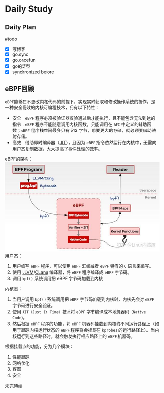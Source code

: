 # Daily Study
## Daily Plan
#todo
- [x] 写博客
- [x] go.sync
- [x] go.oncefun
- [x] go的泛型
- [x] synchronized before
## eBPF回顾
`eBPF`能够在不更改内核代码的前提下，实现实时获取和修改操作系统的操作，是一种安全高效的内核可编程技术，拥有以下特性：
- 安全：`eBPF` 程序必须被验证器校验通过后才能执行，且不能包含无法到达的指令；`eBPF` 程序不能随意调用内核函数，只能调用在 `API` 中定义的辅助函数；`eBPF` 程序栈空间最多只有 512 字节，想要更大的存储，就必须要借助映射存储。
- 高效：借助即时编译器（[JIT](https://so.csdn.net/so/search?q=JIT&spm=1001.2101.3001.7020)），且因为 `eBPF` 指令依然运行在内核中，无需向用户态复制数据，大大提高了事件处理的效率。


eBPF的架构：
![](attachments/Pasted%20image%2020250515220457.png)
用户态：
1. 用户编写 `eBPF` 程序，可以使用 `eBPF` 汇编或者 `eBPF` 特有的 `C` 语言来编写。
2. 使用 [LLVM](https://zhida.zhihu.com/search?content_id=194979050&content_type=Article&match_order=1&q=LLVM&zhida_source=entity)/[CLang](https://zhida.zhihu.com/search?content_id=194979050&content_type=Article&match_order=1&q=CLang&zhida_source=entity) 编译器，将 `eBPF` 程序编译成 `eBPF` 字节码。
3. 调用 `bpf()` 系统调用把 eBPF 字节码加载到内核

内核态：
1. 当用户调用 `bpf()` 系统调用把 `eBPF` 字节码加载到内核时，内核先会对 `eBPF` 字节码进行安全验证。
2. 使用 `JIT（Just In Time）`技术将 `eBPF` 字节编译成本地机器码`（Native Code）`。
3. 然后根据 `eBPF` 程序的功能，将 `eBPF` 机器码挂载到内核的不同运行路径上（如用于跟踪内核运行状态的 `eBPF` 程序将会挂载在 `kprobes` 的运行路径上）。当内核运行到这些路径时，就会触发执行相应路径上的 `eBPF` 机器码。

根据挂载点的功能，分为几个模块：
1. 性能跟踪
2. 网络优化
3. 容器
4. 安全

未完待续